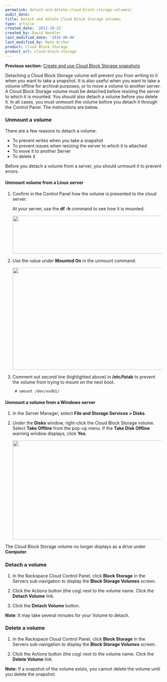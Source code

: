 ```yaml
---
permalink: detach-and-delete-cloud-block-storage-volumes/
audit_date:
title: Detach and delete Cloud Block Storage volumes
type: article
created_date: '2012-10-22'
created_by: David Hendler
last_modified_date: '2016-06-06'
last_modified_by: Nate Archer
product: Cloud Block Storage
product_url: cloud-block-storage
---
```


**Previous section:** [Create and use Cloud Block Storage snapshots](/how-to/create-and-use-cloud-block-storage-snapshots)

Detaching a Cloud Block Storage volume will prevent you from writing to
it when you want to take a snapshot. It is also useful when you want to
take a volume offline for archival purposes, or to move a volume to
another server. A Cloud Block Storage volume must be detached before
resizing the server to which it is mounted. You should also detach a
volume before you delete it. In all cases, you must unmount the volume
before you detach it through the Control Panel. The instructions are
below.

### Unmount a volume

There are a few reasons to detach a volume:

-   To prevent writes when you take a snapshot
-   To prevent issues when resizing the server to which it is attached
-   To move it to another Server
-   To delete it

Before you detach a volume from a server, you should unmount it to
prevent errors.

#### Unmount volume from a Linux server

1. Confirm in the Control Panel how the volume is presented to the cloud server.

   At your server, use the **df -h** command to see how it is mounted.

   <img src="{% asset_path cloud-block-storage/detach-and-delete-cloud-block-storage-volumes/mount_point.png %}" width="571" height="122" />

2. Use the value under **Mounted On** in the unmount command.

   <img src="{% asset_path cloud-block-storage/detach-and-delete-cloud-block-storage-volumes/fstab2_0.png %}" width="883" height="328" />

3. Comment out second line (highlighted above) in **/etc/fstab** to prevent the volume from trying to mount on the next boot.

        # umount /dev/xvdb1/

#### Unmount a volume from a Windows server

1.  In the Server Manager, select **File and Storage Services > Disks**.
2.  Under the **Disks** window, right-click the Cloud Block
    Storage volume. Select **Take Offline** from the pop-up menu. If the
    **Take Disk Offline** warning window displays, click **Yes**.

    <img src="{% asset_path cloud-block-storage/detach-and-delete-cloud-block-storage-volumes/win_bringoffline_0.jpeg %}" width="644" height="318" />

The Cloud Block Storage volume no longer displays as a drive under
**Computer**.

### Detach a volume

1. In the Rackspace Cloud Control Panel, click **Block Storage** in the Servers sub-navigation to display the **Block Storage Volumes** screen.

2. Click the Actions button (the cog) next to the volume name. Click the **Detach Volume** link.

3. Click the **Detach Volume** button.

**Note**: It may take several minutes for your Volume to detach.

### Delete a volume

1. In the Rackspace Cloud Control Panel, click **Block Storage** in the Servers sub-navigation to display the **Block Storage Volumes** screen.

2. Click the Actions button (the cog) next to the volume name. Click the **Delete Volume** link.

**Note:** If a snapshot of the volume exists, you cannot delete the
volume until you delete the snapshot.
